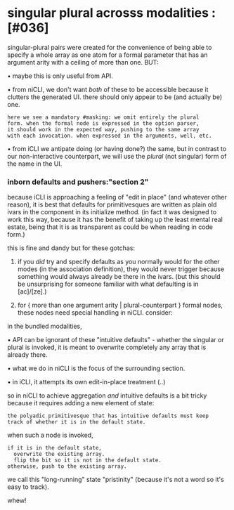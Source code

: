 # singular plural acrosss modalities :[#036]

singular-plural pairs were created for the convenience of being able to
specify a whole array as one atom for a formal parameter that has an
argument arity with a ceiling of more than one. BUT:

  • maybe this is only useful from API.

  • from niCLI, we don't want *both* of these to be accessible
    because it clutters the generated UI. there should only appear
    to be (and actually be) one.

    here we see a mandatory #masking: we omit entirely the plural
    form. when the formal node is expressed in the option parser,
    it should work in the expected way, pushing to the same array
    with each invocation. when expressed in the arguments, well, etc.

  • from iCLI we antipate doing (or having done?) the same, but in
    contrast to our non-interactive counterpart, we will use the
    *plural* (not singular) form of the name in the UI.



### inborn defaults and pushers:"section 2"

because iCLI is approaching a feeling of "edit in place" (and whatever
other reason), it is best that defaults for primitivesques are written
as plain old ivars in the component in its initialize method. (in fact
it was designed to work this way, because it has the benefit of taking
up the least mental real estate, being that it is as transparent as could
be when reading in code form.)

this is fine and dandy but for these gotchas:

  1) if you *did* try and specify defaults as you normally would for the
     other modes (in the association definition), they would never trigger
     because something would always already be there in the ivars.
     (but this should be unsurprising for someone familiar with what
     defaulting is in [ac]/[ze].)

  2) for { more than one argument arity | plural-counterpart } formal
     nodes, these nodes need special handling in niCLI. consider:

in the bundled modalities,

  • API can be ignorant of these "intuitive defaults" - whether the
    singular or plural is invoked, it is meant to overwrite completely
    any array that is already there.

  • what we do in niCLI is the focus of the surrounding section.

  • in iCLI, it attempts its own edit-in-place treatment (..)

so in niCLI to achieve aggregation *and* intuitive defaults is a bit
tricky because it requires adding a new element of state:

    the polyadic primitivesque that has intuitive defaults must keep
    track of whether it is in the default state.

when such a node is invoked,

    if it is in the default state,
      overwrite the existing array.
      flip the bit so it is not in the default state.
    otherwise, push to the existing array.

we call this "long-running" state "pristinity" (because it's not a word
so it's easy to track).

whew!
